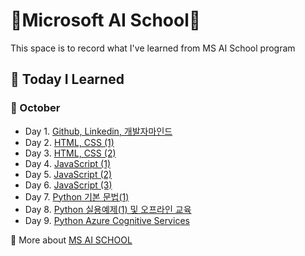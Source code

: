 # :school:Microsoft AI School:school:
This space is to record what I've learned from MS AI School program 

## :memo: Today I Learned 
### :apple: October
- Day 1. [Github, Linkedin, 개발자마인드](https://github.com/yeoiksu/Microsoft-AI-School/tree/main/day1_github_linkedln_cs)
- Day 2. [HTML, CSS (1)](https://github.com/yeoiksu/Microsoft-AI-School/tree/main/day2_html)
- Day 3. [HTML, CSS (2)](https://github.com/yeoiksu/Microsoft-AI-School/tree/main/day3_css) 
- Day 4. [JavaScript (1)](https://github.com/yeoiksu/Microsoft-AI-School/tree/main/day4_javascript) 
- Day 5. [JavaScript (2)](https://github.com/yeoiksu/Microsoft-AI-School/tree/main/day5_jquery) 
- Day 6. [JavaScript (3)](https://github.com/yeoiksu/Microsoft-AI-School/tree/main/day6_javascript) 
- Day 7. [Python 기본 문법(1)](https://github.com/yeoiksu/Microsoft-AI-School/tree/main/day7_python) 
- Day 8. [Python 실용예제(1)  및 오프라인 교육](https://github.com/yeoiksu/Microsoft-AI-School/tree/main/day8_python)
- Day 9. [Python Azure Cognitive Services](https://github.com/yeoiksu/Microsoft-AI-School/tree/main/day9_python)

:link: More about [MS AI SCHOOL](https://msaischool.kr/) 

<!--
- Day 10. [Python 기본 문법(4)]()
- Day 11. [Python 기본 문법(5)]()
- Day 12. [Python 기본 문법(6)]()
- Day 13. [Python 기본 문법(7)]()
- Day 14. [커리어멘토링]()
- Day 15. [타운홀미팅]()
- Day 16. [AI 기초이해(1)]()
- Day 17. [AI 기초이해(2)]()
- Day 18. [AI 기초이해(3)]()
- Day 19. [AI 기초이해(4)]()

### :lemon: November
### :banana: December
### :peach: January
### :grapes: February
### :watermelon: March
--!>
